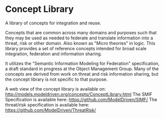 # Concept Library
A library of concepts for integration and reuse.

Concepts that are common across many domains and purposes such that they may be used as needed to federate and translate  information into a threat, risk or other domain. Also known as "Micro theories" in logic. This library provides a set of reference concepts intended for broad scale integration, federation and information sharing.

It utilizes the "Semantic Information Modeling for Federation" specification, a draft standard in progress at the Object Management Group.
Many of the concepts are derived from work on threat and risk information sharing, but the concept library is not specific to that purpose.

A web view of the concept library is available on: http://models.modeldriven.org/concepts/ConceptLibrary.html
The SMIF Specification is available here: https://github.com/ModelDriven/SIMF/
The threat/risk specification is available here: https://github.com/ModelDriven/ThreatRisk/

